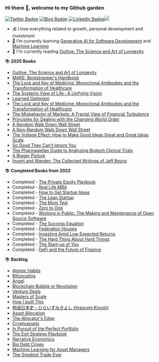 ### Hi there :wave:, welcome to my Github garden

[![Twitter Badge](https://img.shields.io/badge/-fred__yu1-blue?style=flat&logo=Twitter&logoColor=white&link=https://www.twitter.com/fred_yu1)](https://www.twitter.com/fred_yu1) [![Blog Badge](https://img.shields.io/badge/-Personal%20Blog-47CCCC?style=flat&logo=Google-Chrome&logoColor=white&link=https://fredyu.me/)](https://www.fredyu.me/) [![Linkedin Badge](https://img.shields.io/badge/-FredYu-blue?style=flat&logo=Linkedin&logoColor=white&link=https://www.linkedin.com/in/fy2/)](https://www.linkedin.com/in/fy2/)![](https://visitor-badge.glitch.me/badge?page_id=https://github.com/fredyuu&style=flat-square&color=0088cc)

-   :moneybag: I love everything related to growth, personal development and investment
-   :seedling: I’m currently learning [Generative AI for Software Development](https://www.coursera.org/professional-certificates/generative-ai-for-software-development) and [Machine Learning](https://www.coursera.org/specializations/machine-learning-introduction)
-   :book: I'm currently reading [Outlive: The Science and Art of Longevity](https://www.amazon.com.au/Outlive-Longevity-Peter-Attia-MD/dp/0593236599)

:books: **2025 Books**

-   [Outlive: The Science and Art of Longevity](https://www.amazon.com.au/Outlive-Longevity-Peter-Attia-MD/dp/0593236599)
-   [MAKE: Bootstrapper's Handbook](https://www.goodreads.com/book/show/39165640-make)
-   [The Lock and Key of Medicine: Monoclonal Antibodies and the Transformation of Healthcare](https://www.amazon.com.au/Lock-Key-Medicine-Monoclonal-Transformation/dp/0300167733)
-   [The Systems View of Life : A Unifying Vision](https://www.amazon.com.au/Systems-View-Life-Unifying-Vision/dp/1316616436)
-   [Learned Optimism](https://www.amazon.com.au/Learned-Optimism-Martin-Seligman-ebook/dp/B004X83D6I)
-   [The Lock and Key of Medicine: Monoclonal Antibodies and the Transformation of Healthcare](https://www.amazon.com.au/Lock-Key-Medicine-Monoclonal-Transformation/dp/0300167733)
-   [The Misbehavior of Markets: A Fractal View of Financial Turbulence](https://www.amazon.com/dp/0465043577)
-   [Principles for Dealing with the Changing World Order](https://www.amazon.com/dp/1982160276)
-   [A Random Walk Down Wall Street](https://www.amazon.com/Random-Walk-Down-Wall-Street/dp/0393358380)
-   [A Non-Random Walk Down Wall Street](https://www.amazon.com/Non-Random-Walk-Down-Wall-Street/dp/0691092567)
-   [The Voltage Effect: How to Make Good Ideas Great and Great Ideas Scale](https://www.amazon.com/Voltage-Effect-Ideas-Great-Scale/dp/0593239482)
-   [So Good They Can't Ignore You](https://www.amazon.com/Good-They-Cant-Ignore-You-ebook/dp/B01KFR64LQ/)
-   [The Pharmagellan Guide to Analyzing Biotech Clinical Trials](https://www.amazon.com.au/Pharmagellan-Analyzing-Biotech-Clinical-Trials/dp/0998407526)
-   [A Bigger Picture](https://www.amazon.com.au/Bigger-Picture-new-foreword-ebook/dp/B09DTVCKSK)
-   [Invent and Wander: The Collected Writings of Jeff Bezos](https://www.amazon.com.au/Invent-Wander-Collected-Writings-Introduction-ebook/dp/B08BCCT6MW)

:books: **Completed Books from 2022**

-   Completed - [The Private Equity Playbook](https://www.amazon.com/Private-Equity-Playbook-Managements-Working-ebook/dp/B07NFXRL3K/)
-   Completed - [Real Life MBA](https://www.amazon.com/Real-Life-MBA-Winning-Building-Growing/dp/0062362801)
-   Completed - [How to Get Startup Ideas](http://www.paulgraham.com/startupideas.html)
-   Completed - [The Lean Startup](https://www.amazon.com/Lean-Startup-Entrepreneurs-Continuous-Innovation/dp/0307887898)
-   Completed - [The Mom Test](https://www.amazon.com/The-Mom-Test-Rob-Fitzpatrick-audiobook/dp/B07RJZKZ7F) 
-   Completed - [Zero to One](https://www.amazon.com/Zero-One-Notes-Startups-Future/dp/0804139296)
-   Completed - [Working in Public: The Making and Maintenance of Open Source Software](https://www.amazon.com/Working-Public-Making-Maintenance-Software/dp/0578675862)
-   Completed - [The Success Equation](https://www.amazon.com/The-Success-Equation-audiobook/dp/B00AKL36A0/)
-   Completed - [Federation Houses](https://www.amazon.com/Federation-Houses-Australias-Own-Style/dp/B071ZD4T1P)
-   Completed - [Investing Amid Low Expected Returns](https://www.amazon.com/Investing-Amid-Low-Expected-Returns/dp/1119860199)
-   Completed - [The Hard Thing About Hard Things](https://www.amazon.com/Hard-Thing-About-Hard-Things-audiobook/dp/B00I0A6HUO)
-   Completed - [The Start-up of You](https://www.amazon.com/Start-up-You-Future-Yourself-Transform-ebook/dp/B00755MHV8)
-   Completed - [DeFi and the Future of Finance](https://www.amazon.com/gp/product/B09DJV2QLC/)

:books: **Backlog**
-   [Atomic Habits](https://www.amazon.com/Atomic-Habits-Proven-Build-Break-ebook/dp/B07D23CFGR)
-   [Blitzscaling](https://www.amazon.com/Blitzscaling-Lightning-Fast-Building-Massively-Companies-ebook/dp/B07BBR9KCY/)
-   [Angel](https://www.amazon.com/Angel-Invest-Technology-Startups-Timeless-Investor/dp/0062560700)
-   [Blockchain Bubble or Revolution](https://www.amazon.com/Blockchain-Bubble-Revolution-Present-Cryptocurrencies-ebook/dp/B07T13GP1Q)
-   [Venture Deals](https://www.amazon.com/dp/B07YL8NHLH)
-   [Masters of Scale](https://www.amazon.com/Masters-Scale-Surprising-successful-entrepreneurs-ebook/dp/B08PK2HR6H/)
-   [How I built This](https://www.amazon.com/How-Built-This-Unexpected-Entrepreneurs-ebook/dp/B086ML44T1/)
-   [物语日本史 - ひらいずみきよし Hiraizumi Kiyoshi](https://www.amazon.com/%E7%89%A9%E8%AF%AD%E6%97%A5%E6%9C%AC%E5%8F%B2-%E5%A5%97%E8%A3%85%E5%85%B13%E5%86%8C-%E5%B9%B3%E6%B3%89%E6%BE%84/dp/B01N22PHNO)
-   [Asset Allocation](https://www.amazon.com/gp/product/B09BBW5MSK)
-   [The Allocator's Edge](https://www.amazon.com/Allocators-Edge-alternative-investments-diversification-ebook/dp/B097RL8W37)
-   [Cryptoassets](https://www.amazon.com/Cryptoassets-Innovative-Investors-Bitcoin-Beyond-ebook/dp/B0743MPV9R)
-   [In Pursuit of the Perfect Portfolio](https://www.amazon.com/gp/product/B08WYR662K)
-   [The Exit Strategy Playbook](https://www.amazon.com/Exit-Strategy-Playbook-Definitive-Selling-Business-ebook/dp/B09D37DS6T)
-   [Narrative Economics](https://www.amazon.com/gp/product/B087YYKL79)
-   [Big Debt Crises](https://www.amazon.com/dp/057856565X)
-   [Machine Learning for Asset Managers](https://www.amazon.com/Machine-Learning-Managers-Elements-Quantitative/dp/1108792898/)
-   [The Greatest Trade Ever](https://www.amazon.com/dp/0385529945)
